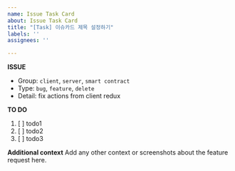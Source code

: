 ```yaml
---
name: Issue Task Card
about: Issue Task Card
title: "[Task] 이슈카드 제목 설정하기"
labels: ''
assignees: ''

---
```


**ISSUE**
- Group: `client`, `server`, `smart contract`
- Type: `bug`, `feature`, `delete`
- Detail: fix actions from client redux

**TO DO**
1. [ ] todo1
2. [ ] todo2
3. [ ] todo3

**Additional context**
Add any other context or screenshots about the feature request here.
